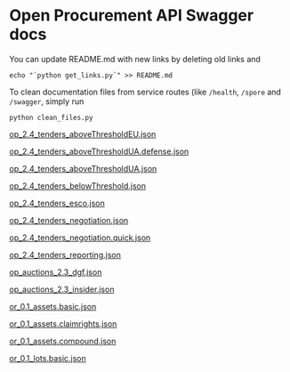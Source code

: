 # Open Procurement API Swagger docs

You can update README.md with new links by deleting old links and

```
echo "`python get_links.py`" >> README.md
```

To clean documentation files from service routes (like `/health`, `/spore` and `/swagger`,
simply run

```
python clean_files.py
```

[op_2.4_tenders_aboveThresholdEU.json](https://generator.swagger.io/?url=https://raw.githubusercontent.com/bdmbdsm/openprocurement-swagger-docs/master/docs/op_2.4_tenders_aboveThresholdEU.json)

[op_2.4_tenders_aboveThresholdUA.defense.json](https://generator.swagger.io/?url=https://raw.githubusercontent.com/bdmbdsm/openprocurement-swagger-docs/master/docs/op_2.4_tenders_aboveThresholdUA.defense.json)

[op_2.4_tenders_aboveThresholdUA.json](https://generator.swagger.io/?url=https://raw.githubusercontent.com/bdmbdsm/openprocurement-swagger-docs/master/docs/op_2.4_tenders_aboveThresholdUA.json)

[op_2.4_tenders_belowThreshold.json](https://generator.swagger.io/?url=https://raw.githubusercontent.com/bdmbdsm/openprocurement-swagger-docs/master/docs/op_2.4_tenders_belowThreshold.json)

[op_2.4_tenders_esco.json](https://generator.swagger.io/?url=https://raw.githubusercontent.com/bdmbdsm/openprocurement-swagger-docs/master/docs/op_2.4_tenders_esco.json)

[op_2.4_tenders_negotiation.json](https://generator.swagger.io/?url=https://raw.githubusercontent.com/bdmbdsm/openprocurement-swagger-docs/master/docs/op_2.4_tenders_negotiation.json)

[op_2.4_tenders_negotiation.quick.json](https://generator.swagger.io/?url=https://raw.githubusercontent.com/bdmbdsm/openprocurement-swagger-docs/master/docs/op_2.4_tenders_negotiation.quick.json)

[op_2.4_tenders_reporting.json](https://generator.swagger.io/?url=https://raw.githubusercontent.com/bdmbdsm/openprocurement-swagger-docs/master/docs/op_2.4_tenders_reporting.json)

[op_auctions_2.3_dgf.json](https://generator.swagger.io/?url=https://raw.githubusercontent.com/bdmbdsm/openprocurement-swagger-docs/master/docs/op_auctions_2.3_dgf.json)

[op_auctions_2.3_insider.json](https://generator.swagger.io/?url=https://raw.githubusercontent.com/bdmbdsm/openprocurement-swagger-docs/master/docs/op_auctions_2.3_insider.json)

[or_0.1_assets.basic.json](https://generator.swagger.io/?url=https://raw.githubusercontent.com/bdmbdsm/openprocurement-swagger-docs/master/docs/or_0.1_assets.basic.json)

[or_0.1_assets.claimrights.json](https://generator.swagger.io/?url=https://raw.githubusercontent.com/bdmbdsm/openprocurement-swagger-docs/master/docs/or_0.1_assets.claimrights.json)

[or_0.1_assets.compound.json](https://generator.swagger.io/?url=https://raw.githubusercontent.com/bdmbdsm/openprocurement-swagger-docs/master/docs/or_0.1_assets.compound.json)

[or_0.1_lots.basic.json](https://generator.swagger.io/?url=https://raw.githubusercontent.com/bdmbdsm/openprocurement-swagger-docs/master/docs/or_0.1_lots.basic.json)
